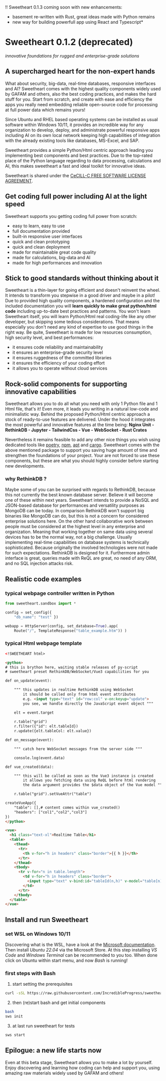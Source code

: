!! Sweetheart 0.1.3 coming soon with new enhancements:
   - basement re-written with Rust, great ideas made with Python remains
   - new way for building powerfull app using React and Typescript*
    
# Sweetheart **0.1.2** (deprecated)
*innovative foundations for rugged and enterprise-grade solutions*

## A supercharged heart for the non-expert hands

What about security, big-data, real-time databases, responsive interfaces and AI? Sweetheart comes with the highest quality components widely used by GAFAM and others, also the best coding practices, and makes the hard stuff for you. Start from scratch, and create with ease and efficiency the apps you really need embedding reliable open-source code for processing at full power data which remains yours!

Since Ubuntu and RHEL based operating systems can be installed as usual software within Windows 10/11, it provides an incredible way for any organization to develop, deploy, and administrate powerful responsive apps including AI on its own local network keeping high capabilities of integration with the already existing tools like databases, MS-Excel, and SAP.

Sweetheart provides a simple Python/Html centric approach leading you implementing best components and best practices. Due to the top-rated place of the Python language regarding to data processing, calculations and AI, this makes sweetheart a fast and ideal toolkit for innovative ideas.

Sweetheart is shared under the [CeCILL-C FREE SOFTWARE LICENSE AGREEMENT](https://github.com/IncredibleProgress/sweetheart.py/blob/master/LICENSE).

## Get coding full power including AI at the light speed

Sweetheart supports you getting coding full power from scratch:

  - easy to learn, easy to use
  - full documentation provided
  - built-in responsive user interfaces
  - quick and clean prototyping
  - quick and clean deployment
  - made for maintainable great code quality
  - made for calculations, big-data and AI
  - made for high performances and innovation

## Stick to good standards without thinking about it

Sweetheart is a thin-layer for going efficient and doesn't reinvent the wheel. It intends to transform you stepwise in a good driver and maybe in a pilot! Due to provided high quality components, a hardened configuration and the included documentation you will **learn quickly to make great python/html code** including up-to-date best practices and patterns. You won't learn Sweetheart itself, you will learn Python/Html real coding-life like any other developer, but skipping some tedious considerations. That means especially you don't need any kind of expertise to use good things in the right way. Be quite, Sweetheart is made for low resources consumption, high security level, and best performances:

  - it ensures code reliability and maintainability
  - it ensures an enterprise-grade security level
  - it ensures ruggedness of the committed libraries
  - it ensures the efficiency of your coding effort
  - it allows you to operate without cloud services

## Rock-solid components for supporting innovative capabilities

Sweetheart allows you to do all what you need with only 1 Python file and 1 Html file, that's it! Even more, it leads you writing in a natural low-code and minimalistic way. Behind the proposed Python/Html centric approach a stock of ready-to-use features are delivered. Under the hood it integrates the most powerful and innovative features at the time being: **Nginx Unit - RethinkDB - Jupyter - TailwindCss - Vue - WebSocket - Rust Crates**

Nevertheless it remains feasible to add any other nice things you wish using dedicated tools like [poetry](https://python-poetry.org/), [npm](https://docs.npmjs.com/about-npm/), [apt](https://en.wikipedia.org/wiki/APT_(software)) and [cargo](https://doc.rust-lang.org/cargo/). Sweetheart comes with the above mentioned package to support you saving huge amount of time and strengthen the foundations of your project. Your are not forced to use these components, but these are what you should highly consider before starting new developments.

### why RethinkDB ?

Maybe some of you can be surprised with regards to RethinkDB, because this not currently the best known database server. Believe it will become one of these within next years. Sweetheart intends to provide a NoSQL and JSON-based database for performances and versatility purposes as MongoDB can be today. In comparison RethinkDB won't support big binaries like MongoDB can do, but this is not a concern for considered enterprise solutions here. On the other hand collaborative work between people must be considered at the highest level in any enterprise and organization. Meaning that working together on same data using several devices has to be the normal way, not a big challenge. Usually implementing real-time capabilities on database systems is technically sophisticated. Because originally the involved technologies were not made for such expectations. RethinkDB is designed for it. Furthermore admin interface is great, queries made with ReQL are great, no need of any ORM, and no SQL injection attacks risk.

## Realistic code examples

### typical webpage controller written in Python

``` python
from sweetheart.sandbox import *

config = set_config({
    "db_name": "test" })

webapp = HttpServer(config, set_database=True).app(
    Route("/", TemplateResponse("table_example.htm")) )
```

### typical Html webpage template

``` html
<!SWEETHEART html>

<python>
# this is brython here, waiting stable releases of py-script
# sweetheart preset RethinkDB/WebSocket/Vue3 capabilities for you

def on_update(event):

    """ this updates in realtime RethinkDB using WebSocket 
        it should be called only from html event attributes
        e.g. <input type="text" id="row:col" v-on:keyup="update">
        you see, we handle directly the JavaScript event object """

    elt = event.target
    
    r.table("grid")
    r.filter({"id": elt.tableId})
    r.update({elt.tableCol: elt.value})

def on_message(event):

    """ catch here WebSocket messages from the server side """

    console.log(event.data)

def vue_created(data):

    """ this will be called as soon as the Vue3 instance is created
        it allows you fetching data using ReQL before html rendering
        the data argument provides the $data object of the Vue model """

    r.table("grid").setVueAttr("table")

createVueApp({
    "table": [],# content comes within vue_created()
    "headers": ["col1","col2","col3"]
})
</python>

<vue>
  <h1 class="text-xl">Realtime Table</h1>
  <table>
    <thead>
      <tr>
        <th v-for="h in headers" class="border">{{ h }}</th>
      </tr>
    </thead>
    <tbody>
      <tr v-for="n in table.length">
        <td v-for="h in headers" class="border">
          <input type="text" v-bind:id="tableId(n,h)" v-model="table[n][h]" v-on:keyup="update">
        </td>
      </tr>
    </tbody>
  </table>
</vue>
```

## Install and run Sweetheart

### set WSL on Windows 10/11

Discovering what is the WSL, have a look at the [Microsoft documentation](https://docs.microsoft.com/en-us/windows/wsl/about). Then install *Ubuntu 22.04* via the Microsoft Store. At this step installing *VS Code* and *Windows Terminal* can be recommended to you too. When done click on Ubuntu within start menu, and now *Bash* is running!

### first steps with Bash

1. start setting the prerequisites
``` bash
curl -sSL https://raw.githubusercontent.com/IncredibleProgress/sweetheart.py/master/sweetheart/install.py | python3 -
```

2. then (re)start bash and get initial components
``` bash
bash
sws init
```

3. at last run sweetheart for tests
``` bash
sws start
```

<!-- ### get power with many additional resources

``` bash
# interested for calculation, machine-learning, ms-excel
sws install science

# interested for processing or scraping the web
sws install web
``` -->

## Epilogue: a new life starts now

Even at this beta stage, Sweetheart allows you to make a lot by yourself. Enjoy discovering and learning how coding can help and support you, using amazing raw materials widely used by GAFAM and others!
